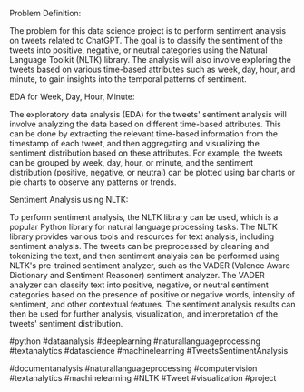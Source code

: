 Problem Definition:

The problem for this data science project is to perform sentiment analysis on tweets related to ChatGPT. The goal is to classify the sentiment of the tweets into positive, negative, or neutral categories using the Natural Language Toolkit (NLTK) library. The analysis will also involve exploring the tweets based on various time-based attributes such as week, day, hour, and minute, to gain insights into the temporal patterns of sentiment.

EDA for Week, Day, Hour, Minute:

The exploratory data analysis (EDA) for the tweets' sentiment analysis will involve analyzing the data based on different time-based attributes. This can be done by extracting the relevant time-based information from the timestamp of each tweet, and then aggregating and visualizing the sentiment distribution based on these attributes. For example, the tweets can be grouped by week, day, hour, or minute, and the sentiment distribution (positive, negative, or neutral) can be plotted using bar charts or pie charts to observe any patterns or trends.

Sentiment Analysis using NLTK:

To perform sentiment analysis, the NLTK library can be used, which is a popular Python library for natural language processing tasks. The NLTK library provides various tools and resources for text analysis, including sentiment analysis. The tweets can be preprocessed by cleaning and tokenizing the text, and then sentiment analysis can be performed using NLTK's pre-trained sentiment analyzer, such as the VADER (Valence Aware Dictionary and Sentiment Reasoner) sentiment analyzer. The VADER analyzer can classify text into positive, negative, or neutral sentiment categories based on the presence of positive or negative words, intensity of sentiment, and other contextual features. The sentiment analysis results can then be used for further analysis, visualization, and interpretation of the tweets' sentiment distribution.





#python #dataanalysis #deeplearning #naturallanguageprocessing #textanalytics #datascience #machinelearning #TweetsSentimentAnalysis

#documentanalysis #naturallanguageprocessing #computervision #textanalytics #machinelearning #NLTK #Tweet #visualization  #project 
